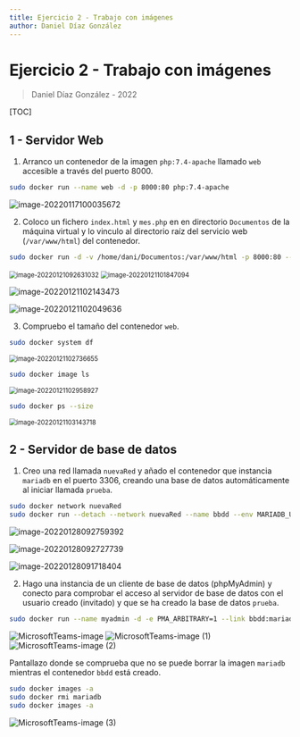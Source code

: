 ```yaml
---
title: Ejercicio 2 - Trabajo con imágenes
author: Daniel Díaz González
---
```


# Ejercicio 2 - Trabajo con imágenes

> Daniel Díaz González - 2022

[TOC]

## 1 - Servidor Web

1. Arranco un contenedor de la imagen `php:7.4-apache` llamado `web` accesible a través del puerto 8000.

```bash
sudo docker run --name web -d -p 8000:80 php:7.4-apache
```

![image-20220117100035672](Ejercicios-Tema-7-Docker.assets/image-20220117100035672.png)



2. Coloco un fichero `index.html` y `mes.php` en en directorio `Documentos` de la máquina virtual y lo vinculo al directorio raíz del servicio web (`/var/www/html`) del contenedor.

```bash
sudo docker run -d -v /home/dani/Documentos:/var/www/html -p 8000:80 --name web php:7.4-apache
```

<img src="Ejercicios-Tema-7-Docker.assets/image-20220121092631032.png" alt="image-20220121092631032" style="zoom:80%;" />

<img src="Ejercicios-Tema-7-Docker.assets/image-20220121101847094.png" alt="image-20220121101847094" style="zoom:80%;" />

![image-20220121102143473](Ejercicios-Tema-7-Docker.assets/image-20220121102143473.png)

![image-20220121102049636](Ejercicios-Tema-7-Docker.assets/image-20220121102049636.png)



3. Compruebo el tamaño del contenedor `web`.

```bash
sudo docker system df
```

<img src="Ejercicios-Tema-7-Docker.assets/image-20220121102736655.png" alt="image-20220121102736655" style="zoom:80%;" />



```bash
sudo docker image ls
```

<img src="Ejercicios-Tema-7-Docker.assets/image-20220121102958927.png" alt="image-20220121102958927" style="zoom:80%;" />



```bash
sudo docker ps --size
```

<img src="Ejercicios-Tema-7-Docker.assets/image-20220121103143718.png" alt="image-20220121103143718" style="zoom:80%;" />






## 2 - Servidor de base de datos

1. Creo una red llamada `nuevaRed` y añado el contenedor que instancia `mariadb` en el puerto 3306, creando una base de datos automáticamente al iniciar llamada `prueba`.

```bash
sudo docker network nuevaRed
sudo docker run --detach --network nuevaRed --name bbdd --env MARIADB_USER=invitado --env MARIADB_PASSWORD=invitado --env MARIADB_ROOT_PASSWORD=root  mariadb:latest MARIADB_DATABASE=prueba --port 3306

```

![image-20220128092759392](Ejercicios-Tema-7-Docker.assets/image-20220128092759392.png)

![image-20220128092727739](Ejercicios-Tema-7-Docker.assets/image-20220128092727739.png)

![image-20220128091718404](Ejercicios-Tema-7-Docker.assets/image-20220128091718404.png)


2. Hago una instancia de un cliente de base de datos (phpMyAdmin) y conecto para comprobar el acceso al servidor de base de datos con el usuario creado (invitado) y que se ha creado la base de datos `prueba`.

```bash
sudo docker run --name myadmin -d -e PMA_ARBITRARY=1 --link bbdd:mariadb -p 8080:80 phpmyadmin
```

![MicrosoftTeams-image](https://user-images.githubusercontent.com/83083348/152231115-ef85a753-c11a-4e3f-9244-6f50ce454e82.png)
![MicrosoftTeams-image (1)](https://user-images.githubusercontent.com/83083348/152231358-bdbc7c4c-47a9-4087-89e6-93e9af6f0e82.png)
![MicrosoftTeams-image (2)](https://user-images.githubusercontent.com/83083348/152231411-f60ade8d-0325-4210-bf5c-f58eba9e2dc2.png)

Pantallazo donde se comprueba que no se puede borrar la imagen `mariadb` mientras el contenedor `bbdd` está creado.

```bash
sudo docker images -a
sudo docker rmi mariadb
sudo docker images -a
```

![MicrosoftTeams-image (3)](https://user-images.githubusercontent.com/83083348/152231616-567bc5ca-0e7d-472c-8e3d-c76f86020dda.png)


